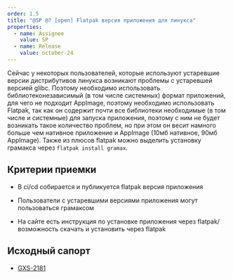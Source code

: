 ```yaml
---
order: 1.5
title: "@SP @? [open] Flatpak версия приложения для линукса"
properties:
  - name: Assignee
    value: SP
  - name: Release
    value: october-24
---
```


Сейчас у некоторых пользователей, которые используют устаревшие версии дистрибутивов линукса возникают проблемы с устаревшей версией glibc. Поэтому необходимо использовать библиотеконезависимый (в том числе системных) формат приложений, для чего не подходит AppImage, поэтому необходимо использовать Flatpak, так как он содержит почти все библиотеки необходимые (в том числе и системные) для запуска приложения, поэтому с ним не будет возникать такое количество проблем, но при этом он весит намного больше чем нативное приложение и AppImage (10мб нативное, 90мб AppImage). Также из плюсов flatpak можно выделить установку грамакса через `flatpak install gramax`.

## Критерии приемки

-  В ci/cd собирается и публикуется flatpak версия приложения

-  Пользователи с устаревшими версиями приложения могут пользоваться грамаксом

-  На сайте есть инструкция по установке приложения через flatpak/возможность скачать и установить через flatpak

## Исходный сапорт

-  [GXS-2181](https://support.ics-it.ru/issue/GXS-2181)